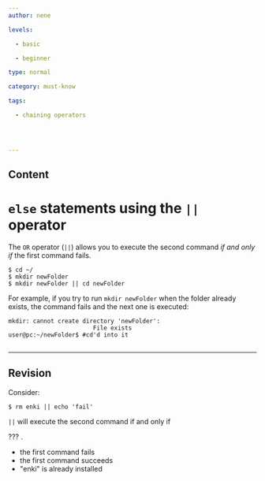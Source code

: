 ```yaml
---
author: nene

levels:

  - basic

  - beginner

type: normal

category: must-know

tags:

  - chaining operators




---
```

## Content
# `else` statements using the `||` operator 

The `OR` operator (`||`) allows you to execute the second command _if and only if_ the first command fails.

```
$ cd ~/
$ mkdir newFolder
$ mkdir newFolder || cd newFolder
```

For example, if you try to run `mkdir newFolder` when the folder already exists, the command fails and the next one is executed:
```
mkdir: cannot create directory 'newFolder':
                        File exists
user@pc:~/newFolder$ #cd'd into it
      
```

---
## Revision

Consider:
```
$ rm enki || echo 'fail'
```
`||` will execute the second command if and only if 

??? .


* the first command fails
* the first command succeeds
* "enki" is already installed

